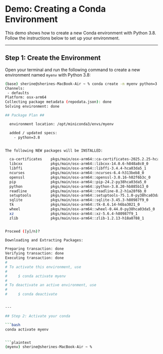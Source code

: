 # Demo: Creating a Conda Environment

This demo shows how to create a new Conda environment with Python 3.8.  
Follow the instructions below to set up your environment.

---

## Step 1: Create the Environment

Open your terminal and run the following command to create a new environment named `myenv` with Python 3.8:

```bash
(base) sherine@sherines-MacBook-Air ~ % conda create -n myenv python=3.8
Channels:
 - defaults
Platform: osx-arm64
Collecting package metadata (repodata.json): done
Solving environment: done

## Package Plan ##

  environment location: /opt/miniconda3/envs/myenv

  added / updated specs:
    - python=3.8


The following NEW packages will be INSTALLED:

  ca-certificates    pkgs/main/osx-arm64::ca-certificates-2025.2.25-hca03da5_0
  libcxx             pkgs/main/osx-arm64::libcxx-14.0.6-h848a8c0_0
  libffi             pkgs/main/osx-arm64::libffi-3.4.4-hca03da5_1
  ncurses            pkgs/main/osx-arm64::ncurses-6.4-h313beb8_0
  openssl            pkgs/main/osx-arm64::openssl-3.0.16-h02f6b3c_0
  pip                pkgs/main/osx-arm64::pip-24.2-py38hca03da5_0
  python             pkgs/main/osx-arm64::python-3.8.20-hb885b13_0
  readline           pkgs/main/osx-arm64::readline-8.2-h1a28f6b_0
  setuptools         pkgs/main/osx-arm64::setuptools-75.1.0-py38hca03da5_0
  sqlite             pkgs/main/osx-arm64::sqlite-3.45.3-h80987f9_0
  tk                 pkgs/main/osx-arm64::tk-8.6.14-h6ba3021_0
  wheel              pkgs/main/osx-arm64::wheel-0.44.0-py38hca03da5_0
  xz                 pkgs/main/osx-arm64::xz-5.6.4-h80987f9_1
  zlib               pkgs/main/osx-arm64::zlib-1.2.13-h18a0788_1


Proceed ([y]/n)?

Downloading and Extracting Packages:

Preparing transaction: done
Verifying transaction: done
Executing transaction: done
#
# To activate this environment, use
#
#     $ conda activate myenv
#
# To deactivate an active environment, use
#
#     $ conda deactivate


---

## Step 2: Activate your conda

```bash
conda activate myenv


```plaintext
(myenv) sherine@sherines-MacBook-Air ~ % 




